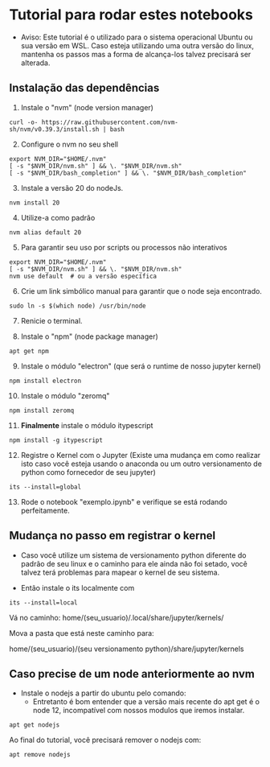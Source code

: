 # Tutorial para rodar estes notebooks

- Aviso: Este tutorial é o utilizado para o sistema operacional Ubuntu ou sua versão em WSL. Caso esteja utilizando uma outra versão do linux, mantenha os passos mas a forma de alcança-los talvez precisará ser alterada.

## Instalação das dependências

1. Instale o "nvm" (node version manager)

```
curl -o- https://raw.githubusercontent.com/nvm-sh/nvm/v0.39.3/install.sh | bash
```

2. Configure o nvm no seu shell

```
export NVM_DIR="$HOME/.nvm"
[ -s "$NVM_DIR/nvm.sh" ] && \. "$NVM_DIR/nvm.sh"
[ -s "$NVM_DIR/bash_completion" ] && \. "$NVM_DIR/bash_completion"
```

3. Instale a versão 20 do nodeJs.

```
nvm install 20
```

4. Utilize-a como padrão

```
nvm alias default 20
```

5. Para garantir seu uso por scripts ou processos não interativos

```
export NVM_DIR="$HOME/.nvm"
[ -s "$NVM_DIR/nvm.sh" ] && \. "$NVM_DIR/nvm.sh"
nvm use default  # ou a versão específica
```

6. Crie um link simbólico manual para garantir que o node seja encontrado.

```
sudo ln -s $(which node) /usr/bin/node
```

7. Renicie o terminal.

8. Instale o "npm" (node package manager)

```
apt get npm
```

9. Instale o módulo "electron" (que será o runtime de nosso jupyter kernel)

```
npm install electron
```

10. Instale o módulo "zeromq"

```
npm install zeromq
```

11. **Finalmente** instale o módulo itypescript

```
npm install -g itypescript
```

12. Registre o Kernel com o Jupyter (Existe uma mudança em como realizar isto caso você esteja usando o anaconda ou um outro versionamento de python como fornecedor de seu jupyter)

```
its --install=global
```

13. Rode o notebook "exemplo.ipynb" e verifique se está rodando perfeitamente.

## Mudança no passo em registrar o kernel

* Caso você utilize um sistema de versionamento python diferente do padrão de seu linux e o caminho para ele ainda não foi setado, você talvez terá problemas para mapear o kernel de seu sistema. 

* Então instale o its localmente com

```
its --install=local
```

Vá no caminho: home/(seu_usuario)/.local/share/jupyter/kernels/

Mova a pasta que está neste caminho para:

home/(seu_usuario)/(seu versionamento python)/share/jupyter/kernels

## Caso precise de um node anteriormente ao nvm

* Instale o nodejs a partir do ubuntu pelo comando:
    * Entretanto é bom entender que a versão mais recente do apt get é o node 12, incompatível com nossos modulos que iremos instalar.

```
apt get nodejs
```

Ao final do tutorial, você precisará remover o nodejs com:

```
apt remove nodejs
```